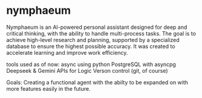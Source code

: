 # nymphaeum

Nymphaeum is an AI-powered personal assistant designed for deep and critical thinking, with the ability to handle multi-process tasks. The goal is to achieve high-level research and planning, supported by a specialized database to ensure the highest possible accuracy. It was created to accelerate learning and improve work efficiency.

tools used as of now:
async using python
PostgreSQL with asyncpg
Deepseek & Gemini APIs for Logic 
Verson control (git, of course)


Goals:
Creating a functional agent with the abilty to be expanded on with more features easily in the future.
